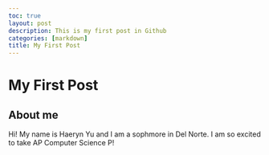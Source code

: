 ```yaml
---
toc: true
layout: post
description: This is my first post in Github
categories: [markdown]
title: My First Post
---
```

# My First Post

## About me

Hi! My name is Haeryn Yu and I am a sophmore in Del Norte. I am so excited to take AP Computer Science P!
